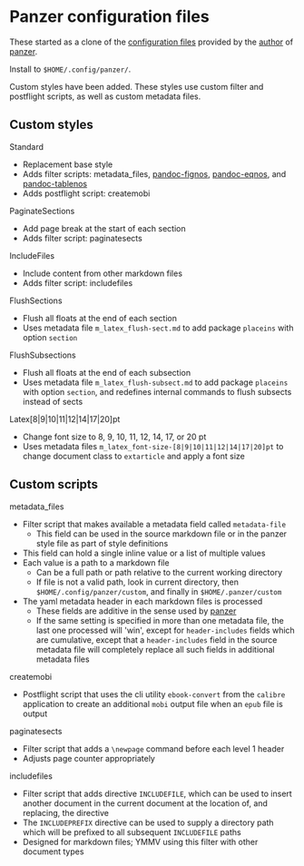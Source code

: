 # Panzer configuration files #

These started as a clone of the [configuration
files](https://github.com/msprev/dot-panzer) provided by the
[author](https://github.com/msprev) of
[panzer](https://github.com/msprev/panzer).

Install to `$HOME/.config/panzer/`.

Custom styles have been added. These styles use custom filter and postflight
scripts, as well as custom metadata files.

## Custom styles ##

Standard

* Replacement base style
* Adds filter scripts: metadata_files,
  [pandoc-fignos](https://github.com/tomduck/pandoc-fignos),
  [pandoc-eqnos](https://github.com/tomduck/pandoc-eqnos), and
  [pandoc-tablenos](https://github.com/tomduck/pandoc-tablenos)
* Adds postflight script: createmobi

PaginateSections

* Add page break at the start of each section
* Adds filter script: paginatesects

IncludeFiles

* Include content from other markdown files
* Adds filter script: includefiles

FlushSections

* Flush all floats at the end of each section
* Uses metadata file `m_latex_flush-sect.md` to add package `placeins` with
  option `section`

FlushSubsections

* Flush all floats at the end of each subsection
* Uses metadata file `m_latex_flush-subsect.md` to add package `placeins` with
  option `section`, and redefines internal commands to flush subsects instead
  of sects

Latex\[8|9|10|11|12|14|17|20\]pt

* Change font size to 8, 9, 10, 11, 12, 14, 17, or 20 pt
* Uses metadata files `m_latex_font-size-[8|9|10|11|12|14|17|20]pt` to change
  document class to `extarticle` and apply a font size

## Custom scripts ##

metadata_files

* Filter script that makes available a metadata field called `metadata-file`
    * This field can be used in the source markdown file or in the panzer style
      file as part of style definitions
* This field can hold a single inline value or a list of multiple values
* Each value is a path to a markdown file
    * Can be a full path or path relative to the current working directory
    * If file is not a valid path, look in current directory, then
      `$HOME/.config/panzer/custom`, and finally in `$HOME/.panzer/custom`
* The yaml metadata header in each markdown files is processed
    * These fields are additive in the sense used by
      [panzer](https://github.com/msprev/panzer)
    * If the same setting is specified in more than one metadata file, the
      last one processed will 'win', except for `header-includes` fields which
      are cumulative, except that a `header-includes` field in the source
      metadata file will completely replace all such fields in additional
      metadata files

createmobi

* Postflight script that uses the cli utility `ebook-convert` from the
  `calibre` application to create an additional `mobi` output file when an
  `epub` file is output

paginatesects

* Filter script that adds a `\newpage` command before each level 1 header
* Adjusts page counter appropriately

includefiles

* Filter script that adds directive `INCLUDEFILE`, which can be used to insert
  another document in the current document at the location of, and replacing,
  the directive
* The `INCLUDEPREFIX` directive can be used to supply a directory path which
  will be prefixed to all subsequent `INCLUDEFILE` paths
* Designed for markdown files; YMMV using this filter with other document
  types
